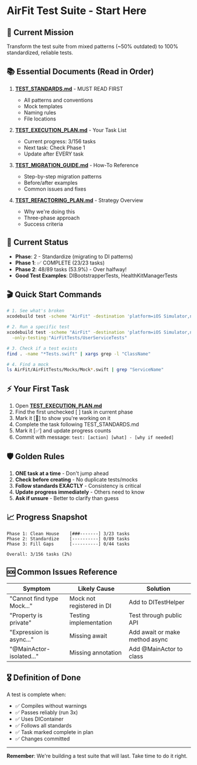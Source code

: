 # AirFit Test Suite - Start Here

## 🎯 Current Mission
Transform the test suite from mixed patterns (~50% outdated) to 100% standardized, reliable tests.

## 📚 Essential Documents (Read in Order)

1. **[TEST_STANDARDS.md](./TEST_STANDARDS.md)** - MUST READ FIRST
   - All patterns and conventions
   - Mock templates
   - Naming rules
   - File locations

2. **[TEST_EXECUTION_PLAN.md](./TEST_EXECUTION_PLAN.md)** - Your Task List
   - Current progress: 3/156 tasks
   - Next task: Check Phase 1
   - Update after EVERY task

3. **[TEST_MIGRATION_GUIDE.md](./TEST_MIGRATION_GUIDE.md)** - How-To Reference
   - Step-by-step migration patterns
   - Before/after examples
   - Common issues and fixes

4. **[TEST_REFACTORING_PLAN.md](./TEST_REFACTORING_PLAN.md)** - Strategy Overview
   - Why we're doing this
   - Three-phase approach
   - Success criteria

## 🚦 Current Status
- **Phase**: 2 - Standardize (migrating to DI patterns)
- **Phase 1**: ✅ COMPLETE (23/23 tasks)
- **Phase 2**: 48/89 tasks (53.9%) - Over halfway!
- **Good Test Examples**: DIBootstrapperTests, HealthKitManagerTests

## 🎬 Quick Start Commands

```bash
# 1. See what's broken
xcodebuild test -scheme "AirFit" -destination 'platform=iOS Simulator,name=iPhone 16 Pro,OS=18.4' 2>&1 | grep -E "error:"

# 2. Run a specific test
xcodebuild test -scheme "AirFit" -destination 'platform=iOS Simulator,name=iPhone 16 Pro,OS=18.4' \
  -only-testing:"AirFitTests/UserServiceTests"

# 3. Check if a test exists
find . -name "*Tests.swift" | xargs grep -l "ClassName"

# 4. Find a mock
ls AirFit/AirFitTests/Mocks/Mock*.swift | grep "ServiceName"
```

## ⚡ Your First Task

1. Open **[TEST_EXECUTION_PLAN.md](./TEST_EXECUTION_PLAN.md)**
2. Find the first unchecked [ ] task in current phase
3. Mark it [🚧] to show you're working on it
4. Complete the task following TEST_STANDARDS.md
5. Mark it [✅] and update progress counts
6. Commit with message: `test: [action] [what] - [why if needed]`

## 🛡️ Golden Rules

1. **ONE task at a time** - Don't jump ahead
2. **Check before creating** - No duplicate tests/mocks
3. **Follow standards EXACTLY** - Consistency is critical
4. **Update progress immediately** - Others need to know
5. **Ask if unsure** - Better to clarify than guess

## 📈 Progress Snapshot

```
Phase 1: Clean House    [###-------] 3/23 tasks
Phase 2: Standardize    [----------] 0/89 tasks  
Phase 3: Fill Gaps      [----------] 0/44 tasks

Overall: 3/156 tasks (2%)
```

## 🆘 Common Issues Reference

| Symptom | Likely Cause | Solution |
|---------|--------------|----------|
| "Cannot find type Mock..." | Mock not registered in DI | Add to DITestHelper |
| "Property is private" | Testing implementation | Test through public API |
| "Expression is async..." | Missing await | Add await or make method async |
| "@MainActor-isolated..." | Missing annotation | Add @MainActor to class |

## 🎖️ Definition of Done

A test is complete when:
- ✅ Compiles without warnings
- ✅ Passes reliably (run 3x)
- ✅ Uses DIContainer
- ✅ Follows all standards
- ✅ Task marked complete in plan
- ✅ Changes committed

---

**Remember**: We're building a test suite that will last. Take time to do it right.